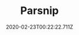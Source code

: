 ---
templateKey: blog-post
featuredpost: false
date: 2020-02-23T00:22:22.711Z
title: Parsnip
description: A spring tuber closely related to the carrot. It has an earthy taste and is full of nutrients.
type: vegetable
sellPrice: 35
energy: 25
health: 11
featuredimage: /img/Parsnip.png
tags:
  - Spring
  - edible
  - Pam
  - vegetable
  - Farmers Lunch
  - Parsnip Soup
  - Spring Crops Bundle
  - Quality Crops Bundle
  - pickles
---